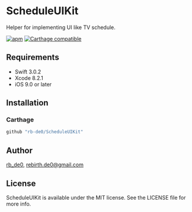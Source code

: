 

# ScheduleUIKit
Helper for implementing UI like TV schedule.


[![apm](https://img.shields.io/apm/l/vim-mode.svg)]()
[![Carthage compatible](https://img.shields.io/badge/Carthage-compatible-4BC51D.svg?style=flat)](https://github.com/Carthage/Carthage)

## Requirements

- Swift 3.0.2
- Xcode 8.2.1
- iOS 9.0 or later

## Installation

### Carthage

```bash
github "rb-de0/ScheduleUIKit"
```

## Author

[rb_de0](https://twitter.com/rb_de0), rebirth.de0@gmail.com

## License

ScheduleUIKit is available under the MIT license. See the LICENSE file for more info.
